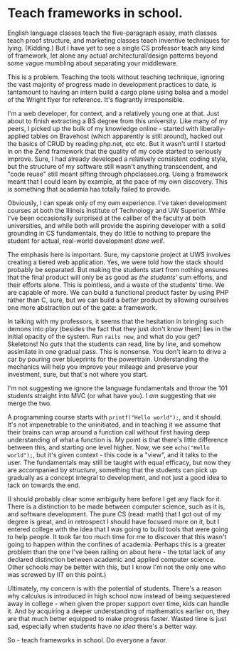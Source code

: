 # Teach frameworks in school.

English language classes teach the five-paragraph essay, math classes teach proof structure, and marketing classes teach inventive techniques for lying. (Kidding.) But I have yet to see a single CS professor teach any kind of framework, let alone any actual architectural/design patterns beyond some vague mumbling about separating your middleware.

This is a problem. Teaching the tools without teaching technique, ignoring the vast majority of progress made in development practices to date, is tantamount to having an intern build a cargo plane using balsa and a model of the Wright flyer for reference. It's flagrantly irresponsible.

I'm a web developer, for context, and a relatively young one at that. Just about to finish extracting a BS degree from this university. Like many of my peers, I picked up the bulk of my knowledge online - started with liberally-applied tables on Bravehost (which apparently is still around), hacked out the basics of CRUD by reading php.net, etc etc. But it wasn't until I started in on the Zend framework that the quality of my code started to seriously improve. Sure, I had already developed a relatively consistent coding style, but the structure of my software still wasn't anything transcendent, and "code reuse" still meant sifting through phpclasses.org. Using a framework meant that I could learn by example, at the pace of my own discovery. This is something that academia has totally failed to provide.

Obviously, I can speak only of my own experience. I've taken development courses at both the Illinois Institute of Technology and UW Superior. While I've been occasionally surprised at the caliber of the faculty at both universities, and while both will provide the aspiring developer with a solid grounding in CS fundamentals, they do little to nothing to prepare the student for actual, real-world development _done well_.

The emphasis here is important. Sure, my capstone project at UWS involves creating a tiered web application. Yes, we were told how the stack should probably be separated. But making the students start from nothing ensures that the final product will only be as good as _the students'_ sum efforts, and their efforts alone. This is pointless, and a waste of the students' time. We are capable of more. We can build a functional product faster by using PHP rather than C, sure, but we can build a _better_ product by allowing ourselves one more abstraction out of the gate: a framework.

In talking with my professors, it seems that the hesitation in bringing such demons into play (besides the fact that they just don't know them) lies in the initial opacity of the system. Run `rails new`, and what do you get? Skeletons! No _guts_ that the students can read, line by line, and somehow assimilate in one gradual pass. This is nonsense. You don't learn to drive a car by pouring over blueprints for the powertrain. Understanding the mechanics will help you improve your mileage and preserve your investment, sure, but that's not where you start.

I'm not suggesting we ignore the language fundamentals and throw the 101 students straight into MVC (or what have you). I _am_ suggesting that we merge the two.

A programming course starts with `printf("Hello world");`, and it should. It's not impenetrable to the uninitiated, and in teaching it we assume that their brains can wrap around a function call without first having deep understanding of what a function is. My point is that there's little difference between this, and starting one level higher. Now, we see `echo("Hello world");`, but it's given context - this code is a "view", and it talks to the user. The fundamentals may still be taught with equal efficacy, but now they are accompanied by _structure_, something that the students can pick up gradually as a concept integral to development, and not just a good idea to tack on towards the end.

(I should probably clear some ambiguity here before I get any flack for it. There is a distinction to be made between computer science, such as it is, and software development. The pure CS (read: math) that I got out of my degree is great, and in retrospect I should have focused more on it, but I entered college with the idea that I was going to build tools that were going to help people. It took far too much time for me to discover that this wasn't going to happen within the confines of academia. Perhaps this is a greater problem than the one I've been railing on about here - the total lack of any declared distinction between academic and applied computer science. Other schools may be better with this, but I know I'm not the only one who was screwed by IIT on this point.)

Ultimately, my concern is with the potential of students. There's a reason why calculus is introduced in high school now instead of being sequestered away in college - when given the proper support over time, kids can handle it. And by acquiring a deeper understanding of mathematics earlier on, they are that much better equipped to make progress faster. Wasted time is just sad, especially when students have _no idea_ there's a better way.

So - teach frameworks in school. Do everyone a favor.
